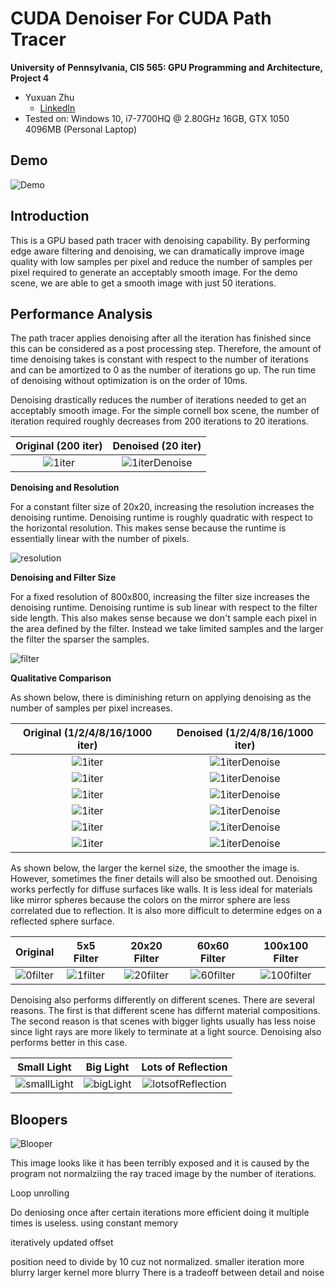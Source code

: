 CUDA Denoiser For CUDA Path Tracer
==================================

**University of Pennsylvania, CIS 565: GPU Programming and Architecture, Project 4**

* Yuxuan Zhu
  * [LinkedIn](https://www.linkedin.com/in/andrewyxzhu/)
* Tested on: Windows 10, i7-7700HQ @ 2.80GHz 16GB, GTX 1050 4096MB (Personal Laptop)

## Demo

![Demo](img/Final.JPG)

## Introduction

This is a GPU based path tracer with denoising capability. By performing edge aware filtering and denoising, we can dramatically improve image quality with low samples per pixel and reduce the number of samples per pixel required to generate an acceptably smooth image. For the demo scene, we are able to get a smooth image with just 50 iterations.


## Performance Analysis

The path tracer applies denoising after all the iteration has finished since this can be considered as a post processing step. Therefore, the amount of time denoising takes is constant with respect to the number of iterations and can be amortized to 0 as the number of iterations go up. The run time of denoising without optimization is on the order of 10ms. 

Denoising drastically reduces the number of iterations needed to get an acceptably smooth image. For the simple cornell box scene, the number of iteration required roughly decreases from 200 iterations to 20 iterations.

Original (200 iter) |  Denoised (20 iter)
:-------------------------:|:-------------------------:
![1iter](img/200original.JPG)  |  ![1iterDenoise](img/20denoise.JPG)

**Denoising and Resolution**

For a constant filter size of 20x20, increasing the resolution increases the denoising runtime. Denoising runtime is roughly quadratic with respect to the horizontal resolution. This makes sense because the runtime is essentially linear with the number of pixels.

![resolution](img/resolution.png)

**Denoising and Filter Size**

For a fixed resolution of 800x800, increasing the filter size increases the denoising runtime. Denoising runtime is sub linear with respect to the filter side length. This also makes sense because we don't sample each pixel in the area defined by the filter. Instead we take limited samples and the larger the filter the sparser the samples.

![filter](img/filtersize.png)


**Qualitative Comparison**

As shown below, there is diminishing return on applying denoising as the number of samples per pixel increases.

Original (1/2/4/8/16/1000 iter) |  Denoised (1/2/4/8/16/1000 iter)
:-------------------------:|:-------------------------:
![1iter](img/1iter.JPG)  |  ![1iterDenoise](img/1iterDenoise.JPG)
![1iter](img/2iter.JPG)  |  ![1iterDenoise](img/2iterDenoise.JPG)
![1iter](img/4iter.JPG)  |  ![1iterDenoise](img/4iterDenoise.JPG)
![1iter](img/8iter.JPG)  |  ![1iterDenoise](img/8iterDenoise.JPG)
![1iter](img/16iter.JPG)  |  ![1iterDenoise](img/16iterDenoise.JPG)
![1iter](img/1000iter.JPG)  |  ![1iterDenoise](img/1000iterDenoise.JPG)

As shown below, the larger the kernel size, the smoother the image is. However, sometimes the finer details will also be smoothed out. Denoising works perfectly for diffuse surfaces like walls. It is less ideal for materials like mirror spheres because the colors on the mirror sphere are less correlated due to reflection. It is also more difficult to determine edges on a reflected sphere surface.

Original |  5x5 Filter | 20x20 Filter | 60x60 Filter | 100x100 Filter
:-------------------------:|:-------------------------:|:-------------------------:|:-------------------------:|:-------------------------:
![0filter](img/0filter.JPG)  |  ![1filter](img/1filter.JPG) | ![20filter](img/20filter.JPG)  |  ![60filter](img/60filter.JPG)  | ![100filter](img/100filter.JPG)

Denoising also performs differently on different scenes. There are several reasons. The first is that different scene has differnt material compositions. The second reason is that scenes with bigger lights usually has less noise since light rays are more likely to terminate at a light source. Denoising also performs better in this case.

Small Light |  Big Light | Lots of Reflection 
:-------------------------:|:-------------------------:|:-------------------------:
![smallLight](img/cornell.JPG)  |  ![bigLight](img/20filter.JPG) | ![lotsofReflection](img/custom.JPG)  

## Bloopers

![Blooper](img/blooper1.JPG)

This image looks like it has been terribly exposed and it is caused by the program not normalziing the ray traced image by the number of iterations.




Loop unrolling

Do deniosing once after certain iterations more efficient doing it multiple times is useless.
using constant memory


iteratively updated offset

position need to divide by 10 cuz not normalized.
smaller iteration more blurry
larger kernel more blurry
There is a tradeoff between detail and noise